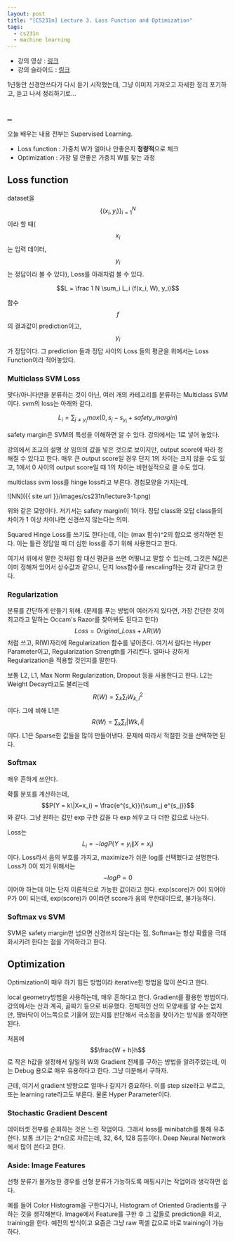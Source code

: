 ```yaml
---
layout: post
title: "[CS231n] Lecture 3. Loss Function and Optimization"
tags:
  - cs231n
  - machine learning
---
```


* 강의 영상 : [링크](https://www.youtube.com/watch?v=h7iBpEHGVNc&list=PLC1qU-LWwrF64f4QKQT-Vg5Wr4qEE1Zxk&index=4&t=3415s)
* 강의 슬라이드 : [링크](http://cs231n.stanford.edu/slides/2017/cs231n_2017_lecture3.pdf)

1년동안 신경안쓰다가 다시 듣기 시작했는데, 그냥 이미지 가져오고 자세한 정리 포기하고, 듣고 나서 정리하기로...

## _

오늘 배우는 내용 전부는 Supervised Learning.

- Loss function : 가중치 W가 얼마나 안좋은지 **정량적**으로 체크
- Optimization : 가장 덜 안좋은 가중치 W를 찾는 과정

## Loss function

dataset을 $$\{(x_i, y_i)\}^N_{i=1}$$ 이라 할 때($$x_i$$는 입력 데이터, $$y_i$$는 정답이라 볼 수 있다), Loss를 아래처럼 볼 수 있다.

$$L = \frac 1 N \sum_i L_i (f(x_i, W), y_i)$$

함수 $$f$$의 결과값이 prediction이고, $$y_i$$가 정답이다. 그 prediction 들과 정답 사이의 Loss 들의 평균을 위에서는 Loss Function이라 적어놓았다.

### Multiclass SVM Loss

맞다/아니다만을 분류하는 것이 아닌, 여러 개의 카테고리를 분류하는 Multiclass SVM 이다. svm의 loss는 아래와 같다.

$$L_i = \sum_{j \neq y_i} max(0, s_j - s_{y_i} + safety\_margin)$$ 

safety margin은 SVM의 특성을 이해하면 알 수 있다. 강의에서는 1로 넣어 놓았다.

 강의에서 조교의 설명 상 임의의 값을 넣은 것으로 보이지만, output score에 따라 정해질 수 있다고 한다. 매우 큰 output score일 경우 단지 1의 차이는 크지 않을 수도 있고, 1에서 0 사이의 output score일 때 1의 차이는 비현실적으로 클 수도 있다.

multiclass svm loss를 hinge loss라고 부른다. 경첩모양을 가지는데, 

![NN]({{ site.url }}/images/cs231n/lecture3-1.png)

위와 같은 모양이다. 저기서는 safety margin이 1이다. 정답 class와 오답 class들의 차이가 1 이상 차이나면 신경쓰지 않는다는 의미.

Squared Hinge Loss를 쓰기도 한다는데, 이는 (max 함수)^2의 합으로 생각하면 된다. 이는 틀린 정답일 때 더 심한 loss를 주기 위해 사용한다고 한다.

여기서 위에서 말한 것처럼 합 대신 평균을 쓰면 어떻냐고 말할 수 있는데, 그것은 N값은 이미 정해져 있어서 상수값과 같으니, 단지 loss함수를 rescaling하는 것과 같다고 한다.

### Regularization

분류를 간단하게 만들기 위해. (문제를 푸는 방법이 여러가지 있다면, 가장 간단한 것이 최고라고 말하는 Occam's Razor를 찾아봐도 된다고 한다) $$Loss = Original\_Loss + \lambda R(W)$$ 처럼 쓰고, R(W)자리에 Regularization 함수를 넣어준다. 여기서 람다는 Hyper Parameter이고, Regularization Strength를 가리킨다. 얼마나 강하게 Regularization을 적용할 것인지를 말한다.

 보통 L2, L1, Max Norm Regularization, Dropout 등을 사용한다고 한다. L2는 Weight Decay라고도 불리는데 $$R(W) = \sum_k\sum_l W^2_{k,l}$$이다. 그에 비해 L1은 $$R(W) = \sum_k\sum_l |W{k,l}|$$이다. L1은 Sparse한 값들을 많이 만들어낸다. 문제에 따라서 적절한 것을 선택하면 된다.

### Softmax

매우 흔하게 쓰인다.

확률 분포를 계산하는데, $$P(Y = k\|X=x_i) = \frac{e^{s_k}}{\sum_j e^{s_j}}$$ 와 같다. 그냥 원하는 값만 exp 구한 값을 다 exp 씌우고 다 더한 값으로 나눈다.

Loss는 $$L_i = -log P(Y = y_i\|X=x_i)$$이다. Loss라서 음의 부호를 가지고, maximize가 쉬운 log를 선택했다고 설명한다. Loss가 0이 되기 위해서는 $$-logP = 0$$이어야 하는데 이는   단지 이론적으로 가능한 값이라고 한다. exp(score)가 0이 되어야 P가 0이 되는데, exp(score)가 0이라면 score가 음의 무한대이므로, 불가능하다.

### Softmax vs SVM

SVM은 safety margin만 넘으면 신경쓰지 않는다는 점,  Softmax는 항상 확률을 극대화시키려 한다는 점을 기억하라고 한다.

## Optimization

Optimization이 매우 하기 힘든 방법이라 iterative한 방법을 많이 쓴다고 한다.

local geometry방법을 사용하는데, 매우 흔하다고 한다. Gradient를 활용한 방법이다. 강의에서는 산과 계곡, 골짜기 등으로 비유했다. 전체적인 산의 모양새를 알 수는 없지만, 땅바닥이 어느쪽으로 기울어 있는지를 판단해서 극소점을 찾아가는 방식을 생각하면 된다.

처음에 $$\frac{W + h}h$$로 작은 h값을 설정해서 일일히 W의 Gradient 전체를 구하는 방법을 알려주었는데, 이는 Debug 용으로 매우 유용하다고 한다. 그냥 미분해서 구하자.

근데, 여기서 gradient 방향으로 얼마나 갈지가 중요하다. 이를 step size라고 부르고, 또는 learning rate라고도 부른다. 물론 Hyper Parameter이다.

### Stochastic Gradient Descent

데이터셋 전부를 순회하는 것은 느린 작업이다. 그래서 loss를 minibatch를 통해 유추한다. 보통 크기는 2^n으로 자르는데, 32, 64, 128 등등이다. Deep Neural Network에서 많이 쓴다고 한다.

### Aside: Image Features

선형 분류가 불가능한 경우를 선형 분류가 가능하도록 매핑시키는 작업이라 생각하면 쉽다.

예를 들어 Color Histogram을 구한다거나, Histogram of Oriented Gradients를 구하는 것을 생각해본다. Image에서 Feature를 구한 후 그 값들로 prediction을 하고, training을 한다. 예전의 방식이고 요즘은 그냥 raw 픽셀 값으로 바로 training이 가능하다.